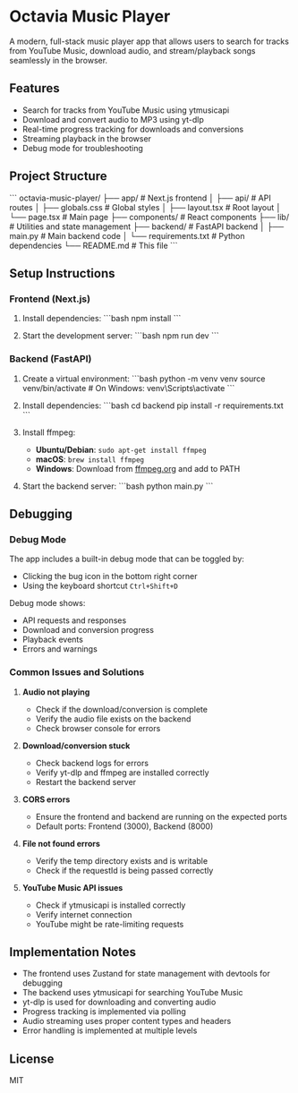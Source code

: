# Octavia Music Player

A modern, full-stack music player app that allows users to search for tracks from YouTube Music, download audio, and stream/playback songs seamlessly in the browser.

## Features

- Search for tracks from YouTube Music using ytmusicapi
- Download and convert audio to MP3 using yt-dlp
- Real-time progress tracking for downloads and conversions
- Streaming playback in the browser
- Debug mode for troubleshooting

## Project Structure

\`\`\`
octavia-music-player/
├── app/                    # Next.js frontend
│   ├── api/                # API routes
│   ├── globals.css         # Global styles
│   ├── layout.tsx          # Root layout
│   └── page.tsx            # Main page
├── components/             # React components
├── lib/                    # Utilities and state management
├── backend/                # FastAPI backend
│   ├── main.py             # Main backend code
│   └── requirements.txt    # Python dependencies
└── README.md               # This file
\`\`\`

## Setup Instructions

### Frontend (Next.js)

1. Install dependencies:
   \`\`\`bash
   npm install
   \`\`\`

2. Start the development server:
   \`\`\`bash
   npm run dev
   \`\`\`

### Backend (FastAPI)

1. Create a virtual environment:
   \`\`\`bash
   python -m venv venv
   source venv/bin/activate  # On Windows: venv\Scripts\activate
   \`\`\`

2. Install dependencies:
   \`\`\`bash
   cd backend
   pip install -r requirements.txt
   \`\`\`

3. Install ffmpeg:
   - **Ubuntu/Debian**: `sudo apt-get install ffmpeg`
   - **macOS**: `brew install ffmpeg`
   - **Windows**: Download from [ffmpeg.org](https://ffmpeg.org/download.html) and add to PATH

4. Start the backend server:
   \`\`\`bash
   python main.py
   \`\`\`

## Debugging

### Debug Mode

The app includes a built-in debug mode that can be toggled by:
- Clicking the bug icon in the bottom right corner
- Using the keyboard shortcut `Ctrl+Shift+D`

Debug mode shows:
- API requests and responses
- Download and conversion progress
- Playback events
- Errors and warnings

### Common Issues and Solutions

1. **Audio not playing**
   - Check if the download/conversion is complete
   - Verify the audio file exists on the backend
   - Check browser console for errors

2. **Download/conversion stuck**
   - Check backend logs for errors
   - Verify yt-dlp and ffmpeg are installed correctly
   - Restart the backend server

3. **CORS errors**
   - Ensure the frontend and backend are running on the expected ports
   - Default ports: Frontend (3000), Backend (8000)

4. **File not found errors**
   - Verify the temp directory exists and is writable
   - Check if the requestId is being passed correctly

5. **YouTube Music API issues**
   - Check if ytmusicapi is installed correctly
   - Verify internet connection
   - YouTube might be rate-limiting requests

## Implementation Notes

- The frontend uses Zustand for state management with devtools for debugging
- The backend uses ytmusicapi for searching YouTube Music
- yt-dlp is used for downloading and converting audio
- Progress tracking is implemented via polling
- Audio streaming uses proper content types and headers
- Error handling is implemented at multiple levels

## License

MIT
